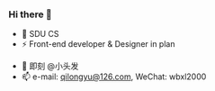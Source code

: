 ### Hi there 👋

<!--
**wbxl2000/wbxl2000** is a ✨ _special_ ✨ repository because its `README.md` (this file) appears on your GitHub profile.
[![Anurag's GitHub stats](https://github-readme-stats.vercel.app/api?username=wbxl2000)](https://github.com/anuraghazra/github-readme-stats)
https://github.com/anuraghazra/github-readme-stats/blob/master/docs/readme_cn.md

Here are some ideas to get you started:

- 🔭 I’m currently working on ...
- 🌱 I’m currently learning ...
- 👯 I’m looking to collaborate on ...
- 🤔 I’m looking for help with ...
- 💬 Ask me about ...
- 📫 How to reach me: ...
- 😄 Pronouns: ...
- ⚡ Fun fact: ...
-->


- 🔭 SDU CS
- ⚡ Front-end developer & Designer in plan
<!-- - 🌱 持续学习前端技术，喜欢可视化，热爱与致力于提升用户体验 -->
<!-- - ⚡ 最近在搞前端的数字图像处理 dip 领域 -->
- 👯 即刻 @小头发
- 📫 e-mail: qilongyu@126.com, WeChat: wbxl2000
<!-- - 🎈 [语雀博客](https://www.yuque.com/qer233/qer_design)，微信公众号：QER DESIGN -->


<!-- [![Top Langs](https://github-readme-stats.vercel.app/api/top-langs/?username=anuraghazra)](https://github.com/anuraghazra/github-readme-stats) -->
